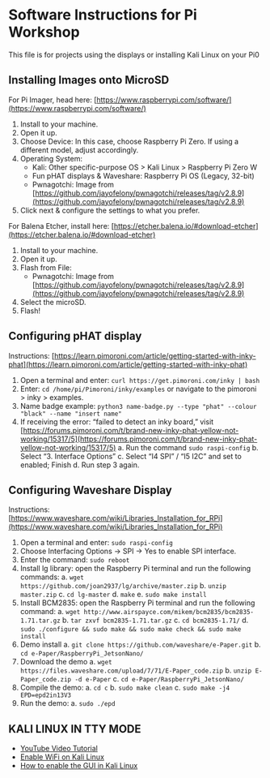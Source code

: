 # Software Instructions for Pi Workshop

This file is for projects using the displays or installing Kali Linux on your Pi0

## Installing Images onto MicroSD

For Pi Imager, head here: [https://www.raspberrypi.com/software/](https://www.raspberrypi.com/software/)
1. Install to your machine.
2. Open it up.
3. Choose Device: In this case, choose Raspberry Pi Zero. If using a different model, adjust accordingly.
4. Operating System:
   - Kali: Other specific-purpose OS > Kali Linux > Raspberry Pi Zero W
   - Fun pHAT displays & Waveshare: Raspberry Pi OS (Legacy, 32-bit)
   - Pwnagotchi: Image from [https://github.com/jayofelony/pwnagotchi/releases/tag/v2.8.9](https://github.com/jayofelony/pwnagotchi/releases/tag/v2.8.9)
5. Click next & configure the settings to what you prefer.

For Balena Etcher, install here: [https://etcher.balena.io/#download-etcher](https://etcher.balena.io/#download-etcher)
1. Install to your machine.
2. Open it up.
3. Flash from File:
   - Pwnagotchi: Image from [https://github.com/jayofelony/pwnagotchi/releases/tag/v2.8.9](https://github.com/jayofelony/pwnagotchi/releases/tag/v2.8.9)
4. Select the microSD.
5. Flash!

## Configuring pHAT display

Instructions: [https://learn.pimoroni.com/article/getting-started-with-inky-phat](https://learn.pimoroni.com/article/getting-started-with-inky-phat)

1. Open a terminal and enter: `curl https://get.pimoroni.com/inky | bash`
2. Enter: `cd /home/pi/Pimoroni/inky/examples` or navigate to the pimoroni > inky > examples.
3. Name badge example: `python3 name-badge.py --type "phat" --colour "black" --name "insert name"`
4. If receiving the error: “failed to detect an inky board,” visit [https://forums.pimoroni.com/t/brand-new-inky-phat-yellow-not-working/15317/5](https://forums.pimoroni.com/t/brand-new-inky-phat-yellow-not-working/15317/5)
   a. Run the command `sudo raspi-config`
   b. Select “3. Interface Options”
   c. Select “I4 SPI” / “I5 I2C” and set to enabled; Finish
   d. Run step 3 again.

## Configuring Waveshare Display

Instructions: [https://www.waveshare.com/wiki/Libraries_Installation_for_RPi](https://www.waveshare.com/wiki/Libraries_Installation_for_RPi)

1. Open a terminal and enter: `sudo raspi-config`
2. Choose Interfacing Options -> SPI -> Yes to enable SPI interface.
3. Enter the command: `sudo reboot`
4. Install lg library: open the Raspberry Pi terminal and run the following commands:
   a. `wget https://github.com/joan2937/lg/archive/master.zip`
   b. `unzip master.zip`
   c. `cd lg-master`
   d. `make`
   e. `sudo make install`
5. Install BCM2835: open the Raspberry Pi terminal and run the following command:
   a. `wget http://www.airspayce.com/mikem/bcm2835/bcm2835-1.71.tar.gz`
   b. `tar zxvf bcm2835-1.71.tar.gz`
   c. `cd bcm2835-1.71/`
   d. `sudo ./configure && sudo make && sudo make check && sudo make install`
6. Demo install
   a. `git clone https://github.com/waveshare/e-Paper.git`
   b. `cd e-Paper/RaspberryPi_JetsonNano/`
7. Download the demo
   a. `wget https://files.waveshare.com/upload/7/71/E-Paper_code.zip`
   b. `unzip E-Paper_code.zip -d e-Paper`
   c. `cd e-Paper/RaspberryPi_JetsonNano/`
8. Compile the demo:
   a. `cd c`
   b. `sudo make clean`
   c. `sudo make -j4 EPD=epd2in13V3`
9. Run the demo:
   a. `sudo ./epd`

## KALI LINUX IN TTY MODE

- [YouTube Video Tutorial](https://youtu.be/N9lEDIg3CWA)
- [Enable WiFi on Kali Linux](https://operavps.com/docs/enable-wifi-on-kali-linux/)
- [How to enable the GUI in Kali Linux](https://www.quora.com/How-do-I-enable-the-GUI-in-Kali-Linux)

